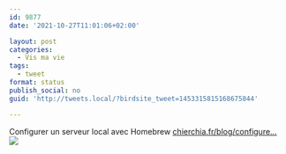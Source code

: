 ```yaml
---
id: 9877
date: '2021-10-27T11:01:06+02:00'

layout: post
categories:
  - Vis ma vie
tags:
  - tweet
format: status
publish_social: no
guid: 'http://tweets.local/?birdsite_tweet=1453315815168675844'

---
```


Configurer un serveur local avec Homebrew [chierchia.fr/blog/configure…](https://chierchia.fr/blog/configurer-un-serveur-local-avec-homebrew/) ![](http://tweets.local/wp-content/uploads/twitter-archive/tweets_media/1453315815168675844-FCs3BCyWUAkcU7B.jpg)